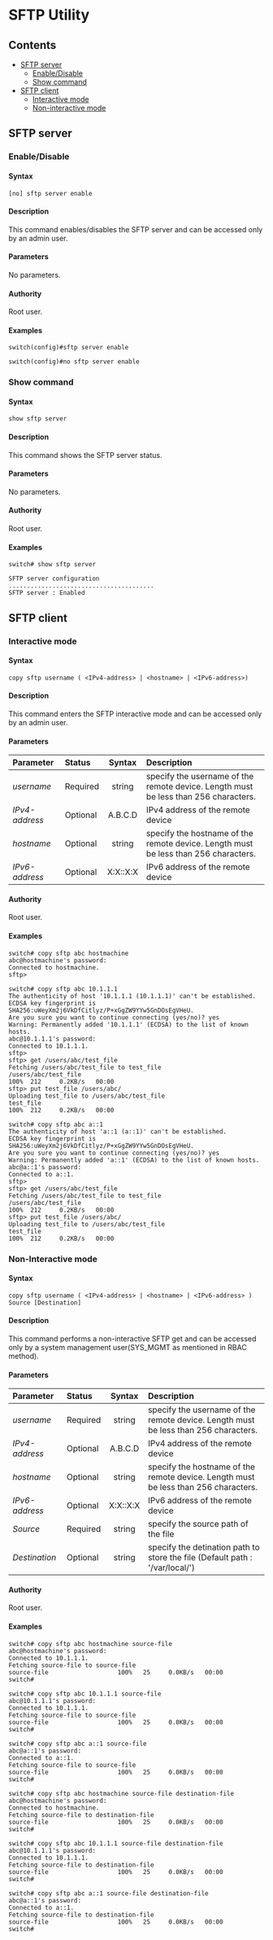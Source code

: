 # SFTP Utility

## Contents

- [SFTP server](#sftp-server)
	- [Enable/Disable](#enable/disable)
	- [Show command](#show-command)
- [SFTP client](#sftp-client)
	- [Interactive mode](#interactive-mode)
	- [Non-interactive mode](#non-interactive-mode)

## SFTP server
### Enable/Disable
#### Syntax
`[no] sftp server enable`
#### Description
This command enables/disables the SFTP server and can be accessed only by an admin user.
#### Parameters
No parameters.
#### Authority
Root user.
#### Examples
```
switch(config)#sftp server enable

switch(config)#no sftp server enable
```

### Show command
#### Syntax
`show sftp server`
#### Description
This command shows the SFTP server status.
#### Parameters
No parameters.
#### Authority
Root user.
#### Examples
```
switch# show sftp server

SFTP server configuration
........................................
SFTP server : Enabled
```

## SFTP client
### Interactive mode
#### Syntax
`copy sftp username ( <IPv4-address> | <hostname> | <IPv6-address>)`
#### Description
This command enters the SFTP interactive mode and can be accessed only by an admin user.
#### Parameters
| Parameter | Status | Syntax | Description |
|:-----------|:----------|:----------------:|:------------------------|
| *username* | Required | string | specify the username of the remote device. Length must be less than 256 characters.
| *IPv4-address* | Optional | A.B.C.D | IPv4 address of the remote device
| *hostname* | Optional | string | specify the hostname of the remote device. Length must be less than 256 characters.
| *IPv6-address* | Optional | X:X::X:X | IPv6 address of the remote device
#### Authority
Root user.
#### Examples
```
switch# copy sftp abc hostmachine
abc@hostmachine's password:
Connected to hostmachine.
sftp>

switch# copy sftp abc 10.1.1.1
The authenticity of host '10.1.1.1 (10.1.1.1)' can't be established.
ECDSA key fingerprint is SHA256:uWeyXm2j6VkDfCitlyz/P+xGgZW9YYw5GnDOsEgVHeU.
Are you sure you want to continue connecting (yes/no)? yes
Warning: Permanently added '10.1.1.1' (ECDSA) to the list of known hosts.
abc@10.1.1.1's password:
Connected to 10.1.1.1.
sftp>
sftp> get /users/abc/test_file
Fetching /users/abc/test_file to test_file
/users/abc/test_file                                                                                                                            100%  212     0.2KB/s   00:00
sftp> put test_file /users/abc/
Uploading test_file to /users/abc/test_file
test_file                                                                                                                                      100%  212     0.2KB/s   00:00

switch# copy sftp abc a::1
The authenticity of host 'a::1 (a::1)' can't be established.
ECDSA key fingerprint is SHA256:uWeyXm2j6VkDfCitlyz/P+xGgZW9YYw5GnDOsEgVHeU.
Are you sure you want to continue connecting (yes/no)? yes
Warning: Permanently added 'a::1' (ECDSA) to the list of known hosts.
abc@a::1's password:
Connected to a::1.
sftp>
sftp> get /users/abc/test_file
Fetching /users/abc/test_file to test_file
/users/abc/test_file                                                                                                                            100%  212     0.2KB/s   00:00
sftp> put test_file /users/abc/
Uploading test_file to /users/abc/test_file
test_file                                                                                                                                      100%  212     0.2KB/s   00:00
```

### Non-Interactive mode
#### Syntax
`copy sftp username ( <IPv4-address> | <hostname> | <IPv6-address> ) Source [Destination]`
#### Description
This command performs a non-interactive SFTP get and can be accessed only by a system management user(SYS_MGMT as mentioned in RBAC method).
#### Parameters
| Parameter | Status | Syntax | Description |
|:-----------|:----------|:----------------:|:------------------------|
| *username* | Required | string | specify the username of the remote device. Length must be less than 256 characters.
| *IPv4-address* | Optional | A.B.C.D | IPv4 address of the remote device
| *hostname* | Optional | string | specify the hostname of the remote device. Length must be less than 256 characters.
| *IPv6-address* | Optional | X:X::X:X | IPv6 address of the remote device
| *Source* | Required | string | specify the source path of the file
| *Destination* | Optional | string | specify the detination path to store the file (Default path : '/var/local/')
#### Authority
Root user.
#### Examples
```
switch# copy sftp abc hostmachine source-file
abc@hostmachine's password:
Connected to 10.1.1.1.
Fetching source-file to source-file
source-file                   100%   25     0.0KB/s   00:00
switch#

switch# copy sftp abc 10.1.1.1 source-file
abc@10.1.1.1's password:
Connected to 10.1.1.1.
Fetching source-file to source-file
source-file                   100%   25     0.0KB/s   00:00
switch#

switch# copy sftp abc a::1 source-file
abc@a::1's password:
Connected to a::1.
Fetching source-file to source-file
source-file                   100%   25     0.0KB/s   00:00
switch#

switch# copy sftp abc hostmachine source-file destination-file
abc@hostmachine's password:
Connected to hostmachine.
Fetching source-file to destination-file
source-file                   100%   25     0.0KB/s   00:00
switch#

switch# copy sftp abc 10.1.1.1 source-file destination-file
abc@10.1.1.1's password:
Connected to 10.1.1.1.
Fetching source-file to destination-file
source-file                   100%   25     0.0KB/s   00:00
switch#

switch# copy sftp abc a::1 source-file destination-file
abc@a::1's password:
Connected to a::1.
Fetching source-file to destination-file
source-file                   100%   25     0.0KB/s   00:00
switch#
```
